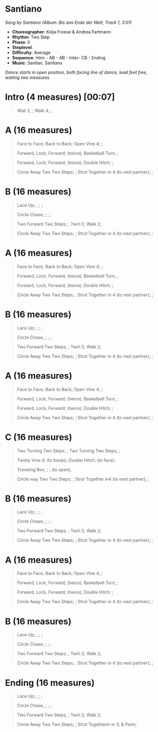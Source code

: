 # Santiano
*Song by Santiano (Album: Bis ans Ende der Welt, Track 1, 3:01)*

* **Choreographer**: Kolja Froese & Andrea Fartmann
* **Rhythm**: Two Step
* **Phase**: II
* **Steplevel**:
* **Difficulty**: Average
* **Sequence**: Intro - AB - AB - Inter- CB - Ending
* **Music**: Santian, Santiano

*Dance starts in open position, both facing line of dance, lead feet free, waiting two measures*

# Intro (4 measures) [00:07]

> Wait 2; ; Walk 4; ;

# A (16 measures)

> Face to Face; Back to Back; Open Vine 4; ;

> Forward, Lock, Forward; (twice); Basketball Turn; ;

> Forward, Lock, Forward; (twice); Double Hitch; ;

> Circle Away Two Two Steps; ; Strut Together in 4 (to next partner); ;

# B (16 measures)

> Lace Up; ; ; ;

> Circle Chase; ; ; ;

> Two Forward Two Steps; ; Twirl 2; Walk 2;

> Circle Away Two Two Steps; ; Strut Together in 4 (to next partner); ;

# A (16 measures)

> Face to Face; Back to Back; Open Vine 4; ;

> Forward, Lock, Forward; (twice); Basketball Turn; ;

> Forward, Lock, Forward; (twice); Double Hitch; ;

> Circle Away Two Two Steps; ; Strut Together in 4 (to next partner); ;

# B (16 measures)

> Lace Up; ; ; ;

> Circle Chase; ; ; ;

> Two Forward Two Steps; ; Twirl 2; Walk 2;

> Circle Away Two Two Steps; ; Strut Together in 4 (to next partner); ;

# A (16 measures)

> Face to Face; Back to Back; Open Vine 4; ;

> Forward, Lock, Forward; (twice); Basketball Turn; ;

> Forward, Lock, Forward; (twice); Double Hitch; ;

> Circle Away Two Two Steps; ; Strut Together in 4 (to next partner); ;

# C (16 measures)

> Two Turning Two Steps; ; Two Turning Two Steps; ;

> Twisty Vine 4; (to banjo); Double Hitch; (to face);

> Traveling Box; ; ; (to open);

> Circle way Two Two Steps; ; Strut Together in4 (to next partner); ;

# B (16 measures)

> Lace Up; ; ; ;

> Circle Chase; ; ; ;

> Two Forward Two Steps; ; Twirl 2; Walk 2;

> Circle Away Two Two Steps; ; Strut Together in 4 (to next partner); ;

# A (16 measures)

> Face to Face; Back to Back; Open Vine 4; ;

> Forward, Lock, Forward; (twice); Basketball Turn; ;

> Forward, Lock, Forward; (twice); Double Hitch; ;

> Circle Away Two Two Steps; ; Strut Together in 4 (to next partner); ;

# B (16 measures)

> Lace Up; ; ; ;

> Circle Chase; ; ; ;

> Two Forward Two Steps; ; Twirl 2; Walk 2;

> Circle Away Two Two Steps; ; Strut Together in 4 (to next partner); ;

# Ending (16 measures)

> Lace Up; ; ; ;

> Circle Chase; ; ; ;

> Two Forward Two Steps; ; Twirl 2; Walk 2;

> Circle Away Two Two Steps; ; Strut Togetherin in 3; & Point;